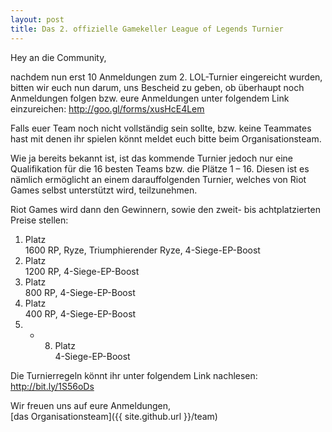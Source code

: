```yaml
---
layout: post
title: Das 2. offizielle Gamekeller League of Legends Turnier
---
```


Hey an die Community,              

nachdem nun erst 10 Anmeldungen zum 2. LOL-Turnier eingereicht wurden,
bitten wir euch nun darum, uns Bescheid zu geben, ob überhaupt noch Anmeldungen folgen
bzw. eure Anmeldungen unter folgendem Link einzureichen: http://goo.gl/forms/xusHcE4Lem

Falls euer Team noch nicht vollständig sein sollte,
bzw. keine Teammates hast mit denen ihr spielen könnt meldet euch bitte beim Organisationsteam.
 

Wie ja bereits bekannt ist, ist das kommende Turnier jedoch nur eine Qualifikation 
für die 16 besten Teams bzw. die Plätze 1 – 16. 
Diesen ist es nämlich ermöglicht an einem darauffolgenden Turnier,
welches von Riot Games selbst unterstützt wird, teilzunehmen.

Riot Games wird dann den Gewinnern, sowie den zweit- bis achtplatzierten Preise stellen:


1. Platz      
1600 RP, Ryze, Triumphierender Ryze, 4-Siege-EP-Boost
2. Platz       
1200 RP, 4-Siege-EP-Boost
3. Platz      
800 RP, 4-Siege-EP-Boost
4. Platz        
400 RP, 4-Siege-EP-Boost
5. - 8. Platz    
4-Siege-EP-Boost

Die Turnierregeln könnt ihr unter folgendem Link nachlesen:  http://bit.ly/1S56oDs

Wir freuen uns auf eure Anmeldungen,<br>
[das Organisationsteam]({{ site.github.url }}/team)
